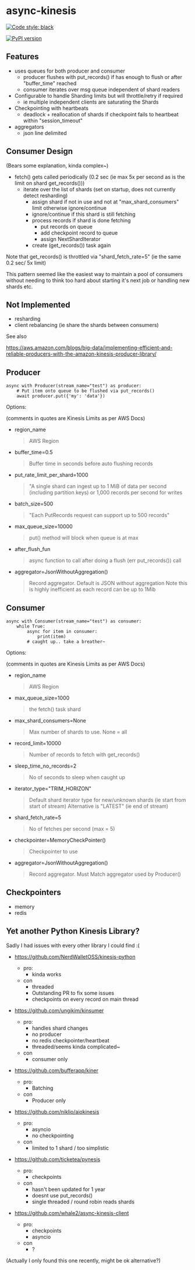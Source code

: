 # async-kinesis

[![Code style: black](https://img.shields.io/badge/code%20style-black-000000.svg)](https://github.com/python/black)

[![PyPI version](https://badge.fury.io/py/async-kinesis.svg)](https://badge.fury.io/py/async-kinesis)


## Features

- uses queues for both producer and consumer
  - producer flushes with put_records() if has enough to flush or after "buffer_time" reached
  - consumer iterates over msg queue independent of shard readers
- Configurable to handle Sharding limits but will throttle/retry if required
  - ie multiple independent clients are saturating the Shards
- Checkpointing with heartbeats
  - deadlock + reallocation of shards if checkpoint fails to heartbeat within "session_timeout"
- aggregators
    - json line delimited

## Consumer Design

(Bears some explanation, kinda complex~)

- fetch() gets called periodically (0.2 sec (ie max 5x per second as is the limit on shard get_records()))
  - iterate over the list of shards (set on startup, does not currently detect resharding)
    - assign shard if not in use and not at "max_shard_consumers" limit otherwise ignore/continue
    - ignore/continue if this shard is still fetching
    - process records if shard is done fetching
        - put records on queue
        - add checkpoint record to queue
        - assign NextShardIterator
    - create (get_records()) task again

Note that get_records() is throttled via "shard_fetch_rate=5" (ie the same 0.2 sec/ 5x limit)

This pattern seemed like the easiest way to maintain a pool of consumers without needing to think too hard about starting it's next job or handling new shards etc.


## Not Implemented

- resharding
- client rebalancing (ie share the shards between consumers)

See also

https://aws.amazon.com/blogs/big-data/implementing-efficient-and-reliable-producers-with-the-amazon-kinesis-producer-library/


## Producer
    
    async with Producer(stream_name="test") as producer:
        # Put item onto queue to be flushed via put_records()
        await producer.put({'my': 'data'})


Options:

(comments in quotes are Kinesis Limits as per AWS Docs)

* region_name
    > AWS Region

* buffer_time=0.5
    > Buffer time in seconds before auto flushing records
    
* put_rate_limit_per_shard=1000
    > "A single shard can ingest up to 1 MiB of data per second (including partition keys) or 1,000 records per second for writes

* batch_size=500
    > "Each PutRecords request can support up to 500 records"    

* max_queue_size=10000
   > put() method will block when queue is at max 
   
* after_flush_fun
   > async function to call after doing a flush (err put_records()) call

* aggregator=JsonWithoutAggregation()
   > Record aggregator. Default is JSON without aggregation
   > Note this is highly inefficient as each record can be up to 1Mib

## Consumer

    async with Consumer(stream_name="test") as consumer:
        while True:
            async for item in consumer:
                print(item)
            # caught up.. take a breather~


Options:

(comments in quotes are Kinesis Limits as per AWS Docs)

* region_name
    > AWS Region

* max_queue_size=1000
    > the fetch() task shard 

* max_shard_consumers=None
    > Max number of shards to use. None = all
    
* record_limit=10000
    > Number of records to fetch with get_records()

* sleep_time_no_records=2
    > No of seconds to sleep when caught up
    
* iterator_type="TRIM_HORIZON"
    > Default shard iterator type for new/unknown shards (ie start from start of stream)
    > Alternative is "LATEST" (ie end of stream)

* shard_fetch_rate=5
    > No of fetches per second (max = 5)           

* checkpointer=MemoryCheckPointer()
    > Checkpointer to use

* aggregator=JsonWithoutAggregation()
   > Record aggregator. Must Match aggregator used by Producer()


## Checkpointers

- memory
- redis


## Yet another Python Kinesis Library?

Sadly I had issues with every other library I could find :(

* https://github.com/NerdWalletOSS/kinesis-python
    * pro:
        * kinda works
    * con
        * threaded
        * Outstanding PR to fix some issues
        * checkpoints on every record on main thread

* https://github.com/ungikim/kinsumer
    * pro:
        * handles shard changes
        * no producer
        * no redis checkpointer/heartbeat
        * threaded/seems kinda complicated~
    * con
        * consumer only
         
* https://github.com/bufferapp/kiner
    * pro:
        * Batching
    * con
        * Producer only

* https://github.com/niklio/aiokinesis
    * pro:
        * asyncio
        * no checkpointing
    * con
        * limited to 1 shard / too simplistic

* https://github.com/ticketea/pynesis
    * pro:
        * checkpoints
    * con
        * hasn't been updated for 1 year
        * doesnt use put_records()
        * single threaded / round robin reads shards

* https://github.com/whale2/async-kinesis-client
    * pro:
        * checkpoints
        * asyncio
    * con
        * ?

(Actually I only found this one recently, might be ok alternative?)




